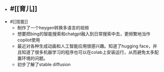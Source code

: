 - #[[育儿]]
    - 
- #[[技能]]
    - 制作了一个heygen转换多语言的视频
    - 想要把bing的智能搜索和chatgpt融入到日常搜索中去，更频繁地当作copilot使用
    - 最近对各种生成动画和人工智能应用很感兴趣。知道了hugging face，并且知道了很多机器学习的程序也可以在colab上安装运行，从而避免太多配置环境的问题。
    - 初步了解了stable diffusion
